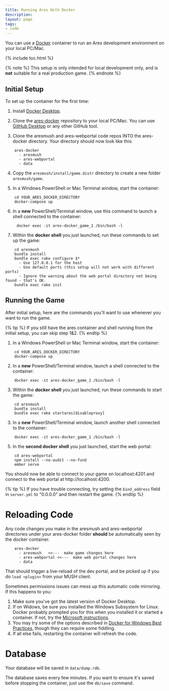 ```yaml
---
title: Running Ares With Docker
description: 
layout: page
tags:
- code
---
```


You can use a [Docker](https://www.docker.com) container to run an Ares development environment on your local PC/Mac.

{% include toc.html %}


{% note %}
This setup is only intended for local development only, and is **not** suitable for a real production game.
{% endnote %}

## Initial Setup

To set up the container for the first time:

1. Install [Docker Desktop](https://www.docker.com/products/docker-desktop).

2. Clone the [ares-docker](https://github.com/aresmush/ares-docker) repository to your local PC/Mac. You can use [GitHub Desktop](https://desktop.github.com/) or any other GitHub tool.

3. Clone the aresmush and ares-webportal code repos INTO the ares-docker directory. Your directory should now look like this:
  
```
    ares-docker
      - aresmush
      - ares-webportal
      - data
```

4. Copy the `aresmush/install/game.distr` directory to create a new folder `aresmush/game`.

5. In a Windows PowerShell or Mac Terminal window, start the container:

```   
    cd YOUR_ARES_DOCKER_DIRECTORY
    docker-compose up
```

6. In a **new** PowerShell/Terminal window, use this command to launch a shell connected to the container:
 
```
     docker exec -it ares-docker_game_1 /bin/bash -l
```

7. Within the **docker shell** you just launched, run these commands to set up the game:
 
```
    cd aresmush
    bundle install
    bundle exec rake configure $*
      - Use 127.0.0.1 for the host
      - Use default ports (this setup will not work with different ports)
      - Ignore the warning about the web portal directory not being found - that's OK.
    bundle exec rake init
```

## Running the Game

After initial setup, here are the commands you'll want to use whenever you want to run the game.

{% tip %}
If you still have the ares container and shell running from the initial setup, you can skip step 1&2.
{% endtip %}

1. In a Windows PowerShell or Mac Terminal window, start the container:
 
```
    cd YOUR_ARES_DOCKER_DIRECTORY
    docker-compose up
```

2. In a **new** PowerShell/Terminal window, launch a shell connected to the container:

```
    docker exec -it ares-docker_game_1 /bin/bash -l
```

3.  Within the **docker shell** you just launched, run these commands to start the game:
 
```
    cd aresmush
    bundle install
    bundle exec rake startares[disableproxy]
```

3. In a **new** PowerShell/Terminal window, launch another shell connected to the container:
 
```
    docker exec -it ares-docker_game_1 /bin/bash -l
```

5. In the **second docker shell** you just launched, start the web portal:

```
    cd ares-webportal
    npm install --no-audit --no-fund
    ember serve
```

You should now be able to connect to your game on localhost:4201 and connect to the web portal at http://localhost:4200.

{% tip %}
If you have trouble connecting, try setting the `bind_address` field in `server.yml` to "0.0.0.0" and then restart the game.
{% endtip %}

# Reloading Code

Any code changes you make in the aresmush and ares-webportal directories under your ares-docker folder **should** be automatically seen by the docker container.

```
    ares-docker
      - aresmush   <<---  make game changes here 
      - ares-webportal <<---  make web portal changes here 
      - data
```

That should trigger a live-reload of the dev portal, and be picked up if you do `load <plugin>` from your MUSH client.
  
Sometimes permissions issues can mess up this automatic code mirroring. If this happens to you:

1. Make sure you've got the latest version of Docker Desktop.
2. If on Widows, be sure you installed the Windows Subsystem for Linux. Docker probably prompted you for this when you installed it or started a container. If not, try the [Microsoft instructions](https://docs.microsoft.com/en-us/windows/wsl/install).
3. You may try some of the options described in [Docker for Windows Best Practices](https://docs.docker.com/desktop/windows/wsl/), though they can require some fiddling.
4. If all else fails, restarting the container will refresh the code.

# Database

Your database will be saved in `data/dump.rdb`.

The database saves every few minutes. If you want to ensure it's saved before stopping the container, just use the `db/save` command.